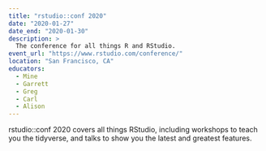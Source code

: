 ```yaml
---
title: "rstudio::conf 2020"
date: "2020-01-27"
date_end: "2020-01-30"
description: >
  The conference for all things R and RStudio.
event_url: "https://www.rstudio.com/conference/"
location: "San Francisco, CA"
educators:
  - Mine
  - Garrett
  - Greg
  - Carl
  - Alison
---
```


rstudio::conf 2020 covers all things RStudio, including workshops to teach you the tidyverse, and talks to show you the latest and greatest features.

